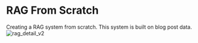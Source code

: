 # RAG From Scratch
Creating a RAG system from scratch. This system is built on blog post data.
![rag_detail_v2](https://github.com/langchain-ai/rag-from-scratch/assets/122662504/54a2d76c-b07e-49e7-b4ce-fc45667360a1)
 
